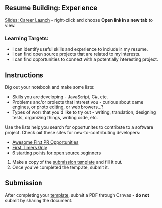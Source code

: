 ---
---

[//]: # ( <p><iframe src="https://douglasurner.github.io/Common/career-launch/" width="100%" height="666px"></iframe></p> )

## Resume Building: Experience

[slides]: <https://gitpitch.com/DouglasUrner/Common?p=career-launch>
[template]: <https://docs.google.com/document/d/1Mgf668gbpxxViqM5FuW4A3-vxxqYrm7xQsmiPV5USrY/edit?usp=sharing>

[Slides: Career Launch][slides] - right-click and choose **Open link in a new tab** to view.

### Learning Targets:

* I can identify useful skills and experience to include in my resume.
* I can find open source projects that are related to my interests.
* I can find opportunities to connect with a potentially interesting project.

## Instructions

Dig out your notebook and make some lists:
* Skills you are developing - JavaScript, C#, etc.
* Problems and/or projects that interest you - curious about game engines, or photo editing, or web browers...?
* Types of work that you'd like to try out - writing, translation, designing tests, organizing things, writing code, etc.

Use the lists help you search for opportunites to contribute to a software project.
Check out these sites for new-to-contributing developers:
* [Awesome First PR Opportunities](https://github.com/MunGell/awesome-for-beginners)
* [First Timers Only](https://www.firsttimersonly.com/)
* [6 starting points for open source beginners](https://opensource.com/life/16/1/6-beginner-open-source)

1. Make a copy of the [submission template][template] and fill it out.
1. Once you've completed the template, submit it.

## Submission

After completing your [template][], submit a PDF through Canvas - **do not** submit by sharing the document.

